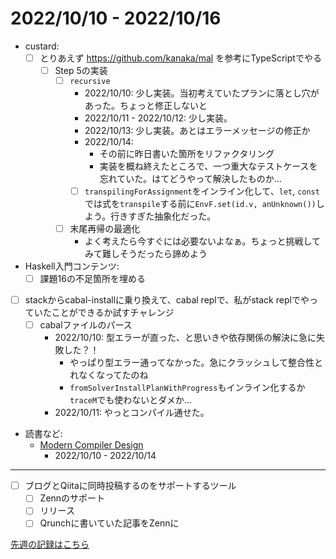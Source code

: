 # 2022/10/10 - 2022/10/16

- custard:
    - [ ] とりあえず <https://github.com/kanaka/mal> を参考にTypeScriptでやる
        - [ ] Step 5の実装
            - [ ] `recursive`
                - 2022/10/10: 少し実装。当初考えていたプランに落とし穴があった。ちょっと修正しないと
                - 2022/10/11 - 2022/10/12: 少し実装。
                - 2022/10/13: 少し実装。あとはエラーメッセージの修正か
                - 2022/10/14:
                    - その前に昨日書いた箇所をリファクタリング
                    - 実装を概ね終えたところで、一つ重大なテストケースを忘れていた。はてどうやって解決したものか...
                - [ ] `transpilingForAssignment`をインライン化して、`let`, `const`では式を`transpile`する前に`EnvF.set(id.v, anUnknown())`しよう。行きすぎた抽象化だった。
            - [ ] 末尾再帰の最適化
                - よく考えたら今すぐには必要ないよなぁ。ちょっと挑戦してみて難しそうだったら諦めよう
- Haskell入門コンテンツ:
    - [ ] 課題16の不足箇所を埋める
- [ ] stackからcabal-installに乗り換えて、cabal replで、私がstack replでやっていたことができるか試すチャレンジ
    - [ ] cabalファイルのパース
        - 2022/10/10: 型エラーが直った、と思いきや依存関係の解決に急に失敗した？！
            - やっぱり型エラー通ってなかった。急にクラッシュして整合性とれなくなってたのね
            - `fromSolverInstallPlanWithProgress`もインライン化するか`traceM`でも使わないとダメか...
        - 2022/10/11: やっとコンパイル通せた。
- 読書など:
    - [Modern Compiler Design](https://www.springer.com/jp/book/9781461446989)
        - 2022/10/10 - 2022/10/14

------

- [ ] ブログとQiitaに同時投稿するのをサポートするツール
    - [ ] Zennのサポート
    - [ ] リリース
    - [ ] Qrunchに書いていた記事をZennに

[先週の記録はこちら](https://github.com/igrep/daily-commits/blob/cf8d9c4f2be16db0335317d752dbe6b8d07b5d6e/yesterday.md)
